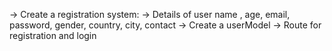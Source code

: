 -> Create a registration system:
-> Details of user name , age, email, password, gender, country, city, contact
-> Create a userModel
-> Route for registration and login